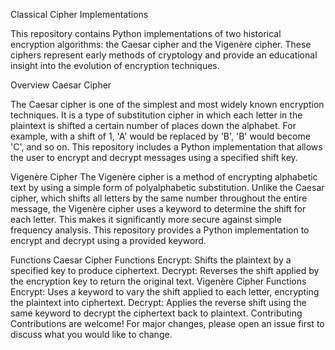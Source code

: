 Classical Cipher Implementations

This repository contains Python implementations of two historical encryption algorithms: the Caesar cipher and the Vigenère cipher. These ciphers represent early methods of cryptology and provide an educational insight into the evolution of encryption techniques.

Overview
Caesar Cipher

The Caesar cipher is one of the simplest and most widely known encryption techniques. It is a type of substitution cipher in which each letter in the plaintext is shifted a certain number of places down the alphabet. For example, with a shift of 1, 'A' would be replaced by 'B', 'B' would become 'C', and so on. This repository includes a Python implementation that allows the user to encrypt and decrypt messages using a specified shift key.

Vigenère Cipher
The Vigenère cipher is a method of encrypting alphabetic text by using a simple form of polyalphabetic substitution. Unlike the Caesar cipher, which shifts all letters by the same number throughout the entire message, the Vigenère cipher uses a keyword to determine the shift for each letter. This makes it significantly more secure against simple frequency analysis. This repository provides a Python implementation to encrypt and decrypt using a provided keyword.

Functions
Caesar Cipher Functions
Encrypt: Shifts the plaintext by a specified key to produce ciphertext.
Decrypt: Reverses the shift applied by the encryption key to return the original text.
Vigenère Cipher Functions
Encrypt: Uses a keyword to vary the shift applied to each letter, encrypting the plaintext into ciphertext.
Decrypt: Applies the reverse shift using the same keyword to decrypt the ciphertext back to plaintext.
Contributing
Contributions are welcome! For major changes, please open an issue first to discuss what you would like to change.
